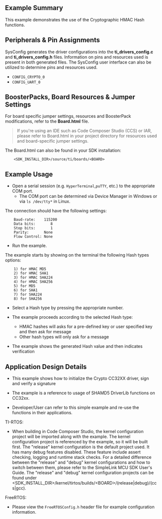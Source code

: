 ## Example Summary

This example demonstrates the use of the Cryptographic HMAC Hash functions.

## Peripherals & Pin Assignments

SysConfig generates the driver configurations into the __ti_drivers_config.c__
and __ti_drivers_config.h__ files. Information on pins and resources used
is present in both generated files. The SysConfig user interface can also be
utilized to determine pins and resources used.

* `CONFIG_CRYPTO_0`
* `CONFIG_UART_0`

## BoosterPacks, Board Resources & Jumper Settings

For board specific jumper settings, resources and BoosterPack modifications,
refer to the __Board.html__ file.

> If you're using an IDE such as Code Composer Studio (CCS) or IAR, please
refer to Board.html in your project directory for resources used and
board-specific jumper settings.

The Board.html can also be found in your SDK installation:

        <SDK_INSTALL_DIR>/source/ti/boards/<BOARD>

## Example Usage

* Open a serial session (e.g. `HyperTerminal`,`puTTY`, etc.) to the appropriate
COM port.
    * The COM port can be determined via Device Manager in Windows or via
`ls /dev/tty*` in Linux.

The connection should have the following settings:
```
    Baud-rate:    115200
    Data bits:       8
    Stop bits:       1
    Parity:       None
    Flow Control: None
```

* Run the example.

The example starts by showing on the terminal the following Hash types options:
```
    1) for HMAC MD5
    2) for HMAC SHA1
    3) for HMAC SHA224
    4) for HMAC SHA256
    5) for MD5
    6) for SHA1
    7) for SHA224
    8) for SHA256
```

* Select a Hash type by pressing the appropriate number.

* The example proceeds according to the selected Hash type:
    - HMAC hashes will asks for a pre-defined key or user specified key and
then ask for message
    - Other hash types will only ask for a message

* The example shows the generated Hash value and then indicates verification

## Application Design Details

* This example shows how to initialize the Crypto CC32XX driver, sign and
verify a signature

* The example is a reference to usage of SHAMD5 DriverLib functions on CC32xx.

* Developer/User can refer to this simple example and re-use the functions in
their applications.

TI-RTOS:

* When building in Code Composer Studio, the kernel configuration project will
be imported along with the example. The kernel configuration project is
referenced by the example, so it will be built first. The "release" kernel
configuration is the default project used. It has many debug features disabled.
These feature include assert checking, logging and runtime stack checks. For a
detailed difference between the "release" and "debug" kernel configurations and
how to switch between them, please refer to the SimpleLink MCU SDK User's
Guide. The "release" and "debug" kernel configuration projects can be found
under &lt;SDK_INSTALL_DIR&gt;/kernel/tirtos/builds/&lt;BOARD&gt;/(release|debug)/(ccs|gcc).

FreeRTOS:

* Please view the `FreeRTOSConfig.h` header file for example configuration
information.
